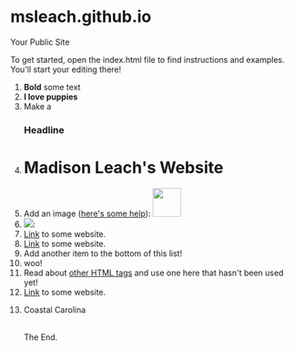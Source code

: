 msleach.github.io
=====================

Your Public Site

To get started, open the index.html file to find instructions and examples. You'll start your editing there!


<ol>
  <li><b>Bold</b> some text</li>
  <li><b>I love puppies</b></li>
  <li>Make a <h3>Headline</h3></li>
  <li><h1>Madison Leach's Website</h1></li>
  <li>Add an image (<a href="http://forum.koramgame.com/thread-60307-1-1.html">here's some help</a>): <img src="http://upload.wikimedia.org/wikipedia/commons/thumb/8/85/Smiley.svg/800px-Smiley.svg.png" height="50" width="50"></li>
  <li> <img src="http://static4.businessinsider.com/image/51e13aeaeab8ea2e4800001a/a-connecticut-town-is-trying-to-ban-the-sale-of-puppies.jpg">:</li> 
  <li><a href="http://www.coceleratoru.com">Link</a> to some website.</li>
  <li><a href="www.facebook.com">Link</a> to some website.</a></li>
  <li>Add another item to the bottom of this list!</li>
  <li>woo!</li>  
  <li>Read about <a href="http://www.quackit.com/html/tags/">other HTML tags</a> and use one here that hasn't been used yet!</li>
<li><a href="www.google.com">Link</a> to some website.</li>
<li><p>Coastal Carolina</p></li>
  
  



<br>The End.
  </body>
</html>

</ol>
